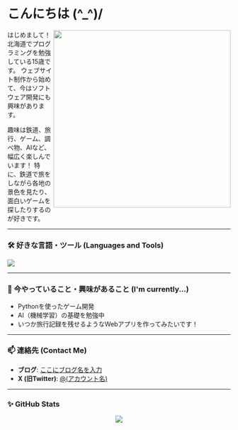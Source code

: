 # こんにちは (^_^)/

<!--
**yukirawa/yukirawa** is a ✨ _special_ ✨ repository because its `README.md` (this file) appears on your GitHub profile.

Here are some ideas to get you started:

- 🔭 I’m currently working on ...
- 🌱 I’m currently learning ...
- 👯 I’m looking to collaborate on ...
- 🤔 I’m looking for help with ...
- 💬 Ask me about ...
- 📫 How to reach me: ...
- 😄 Pronouns: ...
- ⚡ Fun fact: ...
-->

<img src="https://github-readme-stats.vercel.app/api?username=yukirawa&show_icons=true&theme=tokyonight&hide_border=true&count_private=true" align="right" width="400" />

はじめまして！ 北海道でプログラミングを勉強している15歳です。
ウェブサイト制作から始めて、今はソフトウェア開発にも興味があります。

趣味は鉄道、旅行、ゲーム、調べ物、AIなど、幅広く楽しんでいます！
特に、鉄道で旅をしながら各地の景色を見たり、面白いゲームを探したりするのが好きです。

---

### 🛠️ 好きな言語・ツール (Languages and Tools)
<p align="left">
  <a href="https://skillicons.dev">
    <img src="https://skillicons.dev/icons?i=html,css,js,python,nodejs" />
  </a>
</p>

---

### 🌱 今やっていること・興味があること (I'm currently...)
- Pythonを使ったゲーム開発
- AI（機械学習）の基礎を勉強中
- いつか旅行記録を残せるようなWebアプリを作ってみたいです！

---

### 📫 連絡先 (Contact Me)
- **ブログ**: [ここにブログ名を入力](ここにブログのURLを入力)
- **X (旧Twitter)**: [@(アカウント名)](https://twitter.com/アカウント名)

---

### ✨ GitHub Stats
<p align="center">
  <img src="https://github-readme-stats.vercel.app/api/top-langs/?username=yukirawa&layout=compact&theme=tokyonight&hide_border=true" />
</p>
